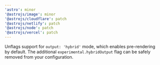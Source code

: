 ```yaml
---
'astro': minor
'@astrojs/image': minor
'@astrojs/cloudflare': patch
'@astrojs/netlify': patch
'@astrojs/node': patch
'@astrojs/vercel': patch
---
```


Unflags support for `output: 'hybrid'` mode, which enables pre-rendering by default. The additional `experimental.hybridOutput` flag can be safely removed from your configuration.
